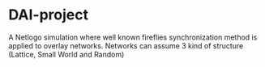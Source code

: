 # DAI-project
A Netlogo simulation where well known fireflies synchronization method is applied to overlay networks. Networks can assume 3 kind of structure (Lattice, Small World and Random)
